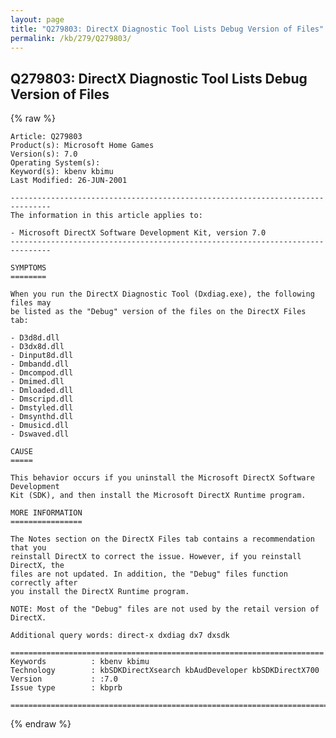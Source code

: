 ```yaml
---
layout: page
title: "Q279803: DirectX Diagnostic Tool Lists Debug Version of Files"
permalink: /kb/279/Q279803/
---
```


## Q279803: DirectX Diagnostic Tool Lists Debug Version of Files

{% raw %}

	Article: Q279803
	Product(s): Microsoft Home Games
	Version(s): 7.0
	Operating System(s): 
	Keyword(s): kbenv kbimu
	Last Modified: 26-JUN-2001
	
	-------------------------------------------------------------------------------
	The information in this article applies to:
	
	- Microsoft DirectX Software Development Kit, version 7.0 
	-------------------------------------------------------------------------------
	
	SYMPTOMS
	========
	
	When you run the DirectX Diagnostic Tool (Dxdiag.exe), the following files may
	be listed as the "Debug" version of the files on the DirectX Files tab:
	
	- D3d8d.dll
	- D3dx8d.dll
	- Dinput8d.dll
	- Dmbandd.dll
	- Dmcompod.dll
	- Dmimed.dll
	- Dmloaded.dll
	- Dmscripd.dll
	- Dmstyled.dll
	- Dmsynthd.dll
	- Dmusicd.dll
	- Dswaved.dll
	
	CAUSE
	=====
	
	This behavior occurs if you uninstall the Microsoft DirectX Software Development
	Kit (SDK), and then install the Microsoft DirectX Runtime program.
	
	MORE INFORMATION
	================
	
	The Notes section on the DirectX Files tab contains a recommendation that you
	reinstall DirectX to correct the issue. However, if you reinstall DirectX, the
	files are not updated. In addition, the "Debug" files function correctly after
	you install the DirectX Runtime program.
	
	NOTE: Most of the "Debug" files are not used by the retail version of DirectX.
	
	Additional query words: direct-x dxdiag dx7 dxsdk
	
	======================================================================
	Keywords          : kbenv kbimu 
	Technology        : kbSDKDirectXsearch kbAudDeveloper kbSDKDirectX700
	Version           : :7.0
	Issue type        : kbprb
	
	=============================================================================
	

{% endraw %}
